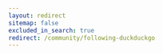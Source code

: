 ```yaml
---
layout: redirect
sitemap: false
excluded_in_search: true
redirect: /community/following-duckduckgo
---
```

